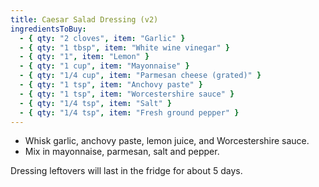 ```yaml
---
title: Caesar Salad Dressing (v2)
ingredientsToBuy:
  - { qty: "2 cloves", item: "Garlic" }
  - { qty: "1 tbsp", item: "White wine vinegar" }
  - { qty: "1", item: "Lemon" }
  - { qty: "1 cup", item: "Mayonnaise" }
  - { qty: "1/4 cup", item: "Parmesan cheese (grated)" }
  - { qty: "1 tsp", item: "Anchovy paste" }
  - { qty: "1 tsp", item: "Worcestershire sauce" }
  - { qty: "1/4 tsp", item: "Salt" }
  - { qty: "1/4 tsp", item: "Fresh ground pepper" }
---
```

- Whisk garlic, anchovy paste, lemon juice, and Worcestershire sauce.
- Mix in mayonnaise, parmesan, salt and pepper.

Dressing leftovers will last in the fridge for about 5 days.

